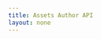 ```yaml
---
title: Assets Author API
layout: none
--- 
```

<RedoclyAPIBlock
    src='https://api.redocly.com/registry/bundle/adobe-developers/AEM-assets-author/stable/openapi.yaml?branch=prod'
    typography='fontFamily: `"Source Sans Pro", -apple-system, BlinkMacSystemFont, "Segoe UI", Roboto, Ubuntu, "Trebuchet MS", "Lucida Grande", sans-serif`'
    width='800px'
/>
